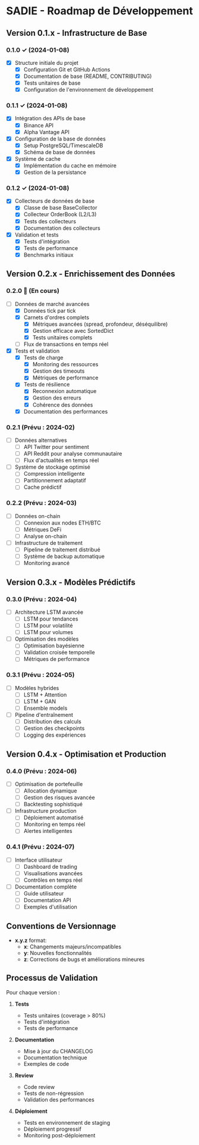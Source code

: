# SADIE - Roadmap de Développement

## Version 0.1.x - Infrastructure de Base
### 0.1.0 ✓ (2024-01-08)
- [x] Structure initiale du projet
  - [x] Configuration Git et GitHub Actions
  - [x] Documentation de base (README, CONTRIBUTING)
  - [x] Tests unitaires de base
  - [x] Configuration de l'environnement de développement

### 0.1.1 ✓ (2024-01-08)
- [x] Intégration des APIs de base
  - [x] Binance API
  - [x] Alpha Vantage API
- [x] Configuration de la base de données
  - [x] Setup PostgreSQL/TimescaleDB
  - [x] Schéma de base de données
- [x] Système de cache
  - [x] Implémentation du cache en mémoire
  - [x] Gestion de la persistance

### 0.1.2 ✓ (2024-01-08)
- [x] Collecteurs de données de base
  - [x] Classe de base BaseCollector
  - [x] Collecteur OrderBook (L2/L3)
  - [x] Tests des collecteurs
  - [x] Documentation des collecteurs
- [x] Validation et tests
  - [x] Tests d'intégration
  - [x] Tests de performance
  - [x] Benchmarks initiaux

## Version 0.2.x - Enrichissement des Données
### 0.2.0 🔄 (En cours)
- [ ] Données de marché avancées
  - [x] Données tick par tick
  - [x] Carnets d'ordres complets
    - [x] Métriques avancées (spread, profondeur, déséquilibre)
    - [x] Gestion efficace avec SortedDict
    - [x] Tests unitaires complets
  - [ ] Flux de transactions en temps réel
- [x] Tests et validation
  - [x] Tests de charge
    - [x] Monitoring des ressources
    - [x] Gestion des timeouts
    - [x] Métriques de performance
  - [x] Tests de résilience
    - [x] Reconnexion automatique
    - [x] Gestion des erreurs
    - [x] Cohérence des données
  - [x] Documentation des performances

### 0.2.1 (Prévu : 2024-02)
- [ ] Données alternatives
  - [ ] API Twitter pour sentiment
  - [ ] API Reddit pour analyse communautaire
  - [ ] Flux d'actualités en temps réel
- [ ] Système de stockage optimisé
  - [ ] Compression intelligente
  - [ ] Partitionnement adaptatif
  - [ ] Cache prédictif

### 0.2.2 (Prévu : 2024-03)
- [ ] Données on-chain
  - [ ] Connexion aux nodes ETH/BTC
  - [ ] Métriques DeFi
  - [ ] Analyse on-chain
- [ ] Infrastructure de traitement
  - [ ] Pipeline de traitement distribué
  - [ ] Système de backup automatique
  - [ ] Monitoring avancé

## Version 0.3.x - Modèles Prédictifs
### 0.3.0 (Prévu : 2024-04)
- [ ] Architecture LSTM avancée
  - [ ] LSTM pour tendances
  - [ ] LSTM pour volatilité
  - [ ] LSTM pour volumes
- [ ] Optimisation des modèles
  - [ ] Optimisation bayésienne
  - [ ] Validation croisée temporelle
  - [ ] Métriques de performance

### 0.3.1 (Prévu : 2024-05)
- [ ] Modèles hybrides
  - [ ] LSTM + Attention
  - [ ] LSTM + GAN
  - [ ] Ensemble models
- [ ] Pipeline d'entraînement
  - [ ] Distribution des calculs
  - [ ] Gestion des checkpoints
  - [ ] Logging des expériences

## Version 0.4.x - Optimisation et Production
### 0.4.0 (Prévu : 2024-06)
- [ ] Optimisation de portefeuille
  - [ ] Allocation dynamique
  - [ ] Gestion des risques avancée
  - [ ] Backtesting sophistiqué
- [ ] Infrastructure production
  - [ ] Déploiement automatisé
  - [ ] Monitoring en temps réel
  - [ ] Alertes intelligentes

### 0.4.1 (Prévu : 2024-07)
- [ ] Interface utilisateur
  - [ ] Dashboard de trading
  - [ ] Visualisations avancées
  - [ ] Contrôles en temps réel
- [ ] Documentation complète
  - [ ] Guide utilisateur
  - [ ] Documentation API
  - [ ] Exemples d'utilisation

## Conventions de Versionnage
- **x.y.z** format:
  - **x**: Changements majeurs/incompatibles
  - **y**: Nouvelles fonctionnalités
  - **z**: Corrections de bugs et améliorations mineures

## Processus de Validation
Pour chaque version :
1. **Tests**
   - Tests unitaires (coverage > 80%)
   - Tests d'intégration
   - Tests de performance

2. **Documentation**
   - Mise à jour du CHANGELOG
   - Documentation technique
   - Exemples de code

3. **Review**
   - Code review
   - Tests de non-régression
   - Validation des performances

4. **Déploiement**
   - Tests en environnement de staging
   - Déploiement progressif
   - Monitoring post-déploiement 